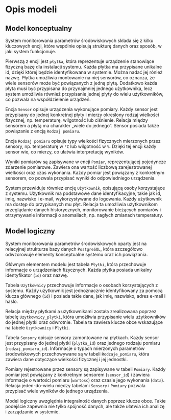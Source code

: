 # Opis modeli

## Model konceptualny

System monitorowania parametrów środowiskowych składa się z kilku kluczowych encji, które wspólnie opisują strukturę danych oraz sposób, w jaki system funkcjonuje.

Pierwszą z encji jest `płytka`, która reprezentuje urządzenie stanowiące fizyczną bazę dla instalacji systemu. Każda płytka ma przypisane unikalne id, dzięki której będzie identyfikowana w systemie. Można nadać jej rónież nazwę. Płytka umożliwia montowanie na niej sensorów, co oznacza, że wiele sensorów może być powiązanych z jedną płytą. Dodatkowo każda płyta musi być przypisana do przynajmniej jednego użytkownika, lecz system umożliwia również przypisanie jednej płyty do wielu użytkowników, co pozwala na współdzielenie urządzeń.

Encja `Sensor` opisuje urządzenia wykonujące pomiary. Każdy sensor jest przypisany do jednej konkretnej płyty i mierzy określony rodzaj wielkości fizycznej, np. temperaturę, wilgotność lub ciśnienie. Relacja między sensorem a płytą ma charakter „wiele do jednego”. Sensor posiada także powiązanie z encją `Rodzaj pomiaru`.

Encja `Rodzaj pomiaru` opisuje typy wielkości fizycznych mierzonych przez sensory, np. temperaturę w `°C` lub wilgotność w `%`. Dzięki tej encji każdy sensor wie, co mierzy, co ułatwia interpretację wyników.

Wyniki pomiarów są zapisywane w encji `Pomiar`, reprezentującej pojedyncze zdarzenie pomiarowe. Zawiera ona wartość liczbową zarejestrowanej wielkości oraz czas wykonania. Każdy pomiar jest powiązany z konkretnym sensorem, co pozwala przypisać wyniki do odpowiedniego urządzenia.

System przewiduje również encję `Użytkownik`, opisującą osoby korzystające z systemu. Użytkownik ma podstawowe dane identyfikacyjne, takie jak id, imię, nazwisko i e-mail, wykorzystywane do logowania. Każdy użytkownik ma dostęp do przypisanych mu płyt. Relacja ta umożliwia użytkownikom przeglądanie danych historycznych, monitorowanie bieżących pomiarów i otrzymywanie informacji o anomaliach, np. nagłych zmianach temperatury.


## Model logiczny

System monitorowania parametrów środowiskowych oparty jest na relacyjnej strukturze bazy danych `PostgreSQL`, która szczegółowo odwzorowuje elementy konceptualne systemu oraz ich powiązania.

Głównym elementem modelu jest tabela `Płytki`, która przechowuje informacje o urządzeniach fizycznych. Każda płytka posiada unikalny identyfikator (`id`) oraz nazwę.

Tabela `Uzytkownicy` przechowuje informacje o osobach korzystających z systemu. Każdy użytkownik jest jednoznacznie identyfikowany za pomocą klucza głównego (`id`) i posiada takie dane, jak imię, nazwisko, adres e-mail i hasło.

Relacja między płytkami a użytkownikami została zrealizowana poprzez tabelę `Uzytkownicy_plytki`, która umożliwia przypisanie wielu użytkowników do jednej płytki oraz odwrotnie. Tabela ta zawiera klucze obce wskazujące na tabele `Uzytkownicy` i `Plytki`.

Tabela `Sensory` opisuje sensory zamontowane na płytkach. Każdy sensor jest przypisany do jednej płytki (`plytka_id`) oraz jednego rodzaju pomiaru (`rodzaj_pomiaru_id`). Informacje o typach mierzonych parametrów środowiskowych przechowywane są w tabeli `Rodzaje_pomiaru`, która zawiera dane dotyczące wielkości fizycznej i jej jednostki.

Pomiary rejestrowane przez sensory są zapisywane w tabeli `Pomiary`. Każdy pomiar jest powiązany z konkretnym sensorem (`sensor_id`) i zawiera informacje o wartości pomiaru (`wartosc`) oraz czasie jego wykonania (`data`). Relacja jeden-do-wielu między tabelami `Sensory` i `Pomiary` pozwala przypisać wiele wyników do jednego urządzenia.

Model logiczny uwzględnia integralność danych poprzez klucze obce. Takie podejście zapewnia nie tylko spójność danych, ale także ułatwia ich analizę i zarządzanie w systemie.
